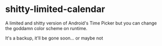 # shitty-limited-calendar
A limited and shitty version of Android's Time Picker but you can change the goddamn color scheme on runtime. 

It's a backup, it'll be gone soon... or maybe not
